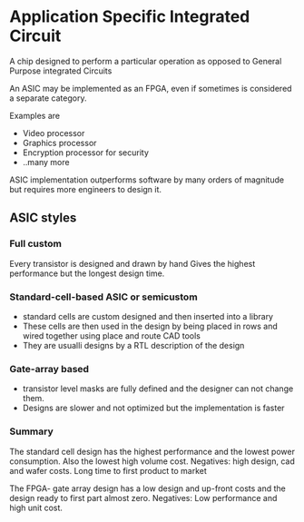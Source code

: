 # Application Specific Integrated Circuit
A chip designed to perform a particular operation as opposed to General Purpose integrated Circuits

An ASIC may be implemented as an FPGA, even if sometimes is considered a separate category.

Examples are
- Video processor
- Graphics processor
- Encryption processor for security
- ..many more

ASIC implementation outperforms software by many orders of magnitude but requires more engineers to design it.


## ASIC styles

### Full custom 
Every transistor is designed and drawn by hand
Gives the highest performance but the longest design time.

### Standard-cell-based ASIC or semicustom
- standard cells are custom designed and then inserted into a library
- These cells are then used in the design by being placed in rows and wired together using place and route CAD tools
- They are usualli designs by a RTL description of the design

### Gate-array based
- transistor level masks are fully defined and the designer can not change them.
- Designs are slower and not optimized but the implementation is faster


### Summary

The standard cell design has the highest performance and the lowest power consumption. Also the lowest high volume cost.
Negatives: high design, cad and wafer costs. Long time to first product to market

The FPGA- gate array design has a low design and up-front costs and the design ready to first part almost zero.
Negatives: Low performance and high unit cost.

